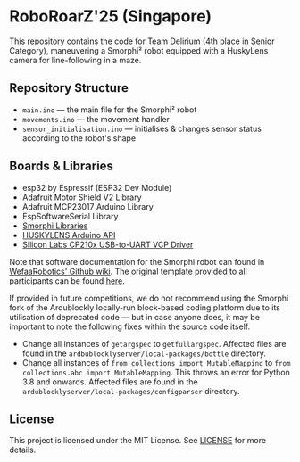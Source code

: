 # RoboRoarZ'25 (Singapore)

This repository contains the code for Team Delirium (4th place in Senior Category), maneuvering a Smorphi² robot equipped with a HuskyLens camera for line-following in a maze. 

## Repository Structure
- `main.ino` — the main file for the Smorphi² robot
- `movements.ino` — the movement handler 
- `sensor_initialisation.ino` — initialises & changes sensor status according to the robot's shape

## Boards & Libraries

- esp32 by Espressif (ESP32 Dev Module)
- Adafruit Motor Shield V2 Library
- Adafruit MCP23017 Arduino Library
- EspSoftwareSerial Library
- [Smorphi Libraries](https://github.com/wefaarobotics/smorphi)
- [HUSKYLENS Arduino API](https://github.com/HUSKYLENS/HUSKYLENSArduino)
- [Silicon Labs CP210x USB-to-UART VCP Driver](https://www.silabs.com/developer-tools/usb-to-uart-bridge-vcp-drivers)

Note that software documentation for the Smorphi robot can found in [WefaaRobotics' Github wiki](https://github.com/WefaaRobotics/Smorphi/wiki/Smorphi-Code-Documentation). The original template provided to all participants can be found [here](https://github.com/WefaaRobotics/RRZ_SG_25).

If provided in future competitions, we do not recommend using the Smorphi fork of the Ardublockly locally-run block-based coding platform due to its utilisation of deprecated code — but in case anyone does, it may be important to note the following fixes within the source code itself.
- Change all instances of `getargspec` to `getfullargspec`. Affected files are found in the `ardbublocklyserver/local-packages/bottle` directory.
- Change all instances of `from collections import MutableMapping` to `from collections.abc import MutableMapping`. This throws an error for Python 3.8 and onwards. Affected files are found in the `ardublocklyserver/local-packages/configparser` directory.

## License
This project is licensed under the MIT License. See [LICENSE](LICENSE) for more details.

